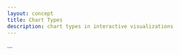 ```yaml
---
layout: concept
title: Chart Types
description: chart types in interactive visualizations
---
```


...
